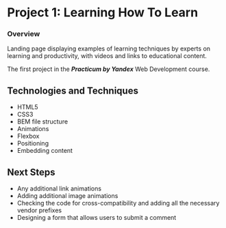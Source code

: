 # Project 1: Learning How To Learn

### Overview

Landing page displaying examples of learning techniques by experts on learning and productivity, with videos and links to educational content.

The first project in the ***Practicum by Yandex*** Web Development course.

## Technologies and Techniques
- HTML5
- CSS3
- BEM file structure
- Animations
- Flexbox
- Positioning
- Embedding content

## Next Steps
- Any additional link animations
- Adding additional image animations
- Checking the code for cross-compatibility and adding all the necessary vendor prefixes
- Designing a form that allows users to submit a comment
